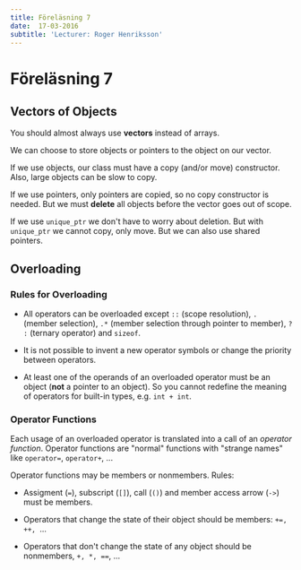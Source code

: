```yaml
---
title: Föreläsning 7
date:  17-03-2016
subtitle: 'Lecturer: Roger Henriksson'
---
```


# Föreläsning 7

## Vectors of Objects
You should almost always use **vectors** instead of arrays. 

We can choose to store objects or pointers to the object on our vector.

If we use objects, our class must have a copy (and/or move) constructor.
Also, large objects can be slow to copy.

If we use pointers, only pointers are copied, so no copy constructor is 
needed. 
But we must **delete** all objects before the vector goes out of scope.

If we use `unique_ptr` we don't have to worry about deletion.
But with `unique_ptr` we cannot copy, only move. But we can also use 
shared pointers.

## Overloading

### Rules for Overloading
- All operators can be overloaded except `::` (scope resolution), 
`.` (member selection), `.*` (member selection through pointer to member), `? :` (ternary operator) and `sizeof`.

- It is not possible to invent a new operator symbols or change the 
priority between operators.

- At least one of the operands of an overloaded operator must be an object (**not** a pointer to an object). So you cannot redefine the meaning of operators for built-in types, e.g. `int + int`.

### Operator Functions
Each usage of an overloaded operator is translated into a call of an 
*operator function*. 
Operator functions are "normal" functions with "strange names" like 
`operator=`, `operator+`, ...

Operator functions may be members or nonmembers. Rules:

- Assigment (`=`), subscript (`[]`), call (`()`) and member access arrow (`->`) must be members.

- Operators that change the state of their object should be members: `+=, ++, `...

- Operators that don't change the state of any object should be nonmembers, `+, *, ==`, ...




